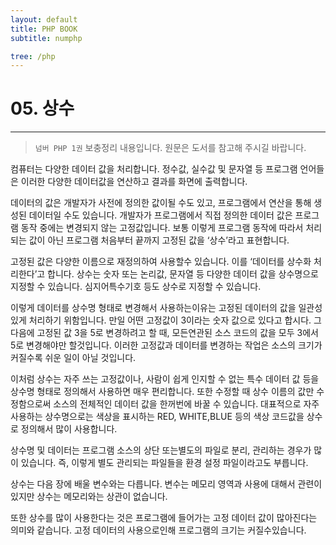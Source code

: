 ```yaml
---
layout: default
title: PHP BOOK
subtitle: numphp

tree: /php
---
```


# 05. 상수
---
> `넘버 PHP 1권` 보충정리 내용입니다. 원문은 도서를 참고해 주시길 바랍니다. 

컴퓨터는 다양한 데이터 값을 처리합니다. 정수값, 실수값 및 문자열 등 프로그램 언어들은 이러한 다양한 데이터값을 연산하고 결과를 화면에 출력합니다. 

데이터의 값은 개발자가 사전에 정의한 값이될 수도 있고, 프로그램에서 연산을 통해 생성된 데이터일 수도 있습니다. 개발자가 프로그램에서 직접 정의한 데이터 값은 프로그램 동작 중에는 변경되지 않는 고정값입니다. 보통 이렇게 프로그램 동작에 따라서 처리되는 값이 아닌 프로그램 처음부터 끝까지 고정된 값을 ‘상수’라고 표현합니다. 

고정된 값은 다양한 이름으로 재정의하여 사용할수 있습니다. 이를 ‘데이터를 상수화 처리한다’고 합니다. 상수는 숫자 또는 논리값, 문자열 등 다양한 데이터 값을 상수명으로 지정할 수 있습니다. 심지어특수기호 등도 상수로 지정할 수 있습니다. 

이렇게 데이터를 상수명 형태로 변경해서 사용하는이유는 고정된 데이터의 값을 일관성 있게 처리하기 위함입니다. 만일 어떤 고정값이 3이라는 숫자 값으로 있다고 합시다. 그 다음에 고정된 값 3을 5로 변경하려고 할 때, 모든연관된 소스 코드의 값을 모두 3에서 5로 변경해야만 할것입니다. 이러한 고정값과 데이터를 변경하는 작업은 소스의 크기가 커질수록 쉬운 일이 아닐 것입니다. 

이처럼 상수는 자주 쓰는 고정값이나, 사람이 쉽게 인지할 수 없는 특수 데이터 값 등을 상수명 형태로 정의해서 사용하면 매우 편리합니다. 또한 수정할 때 상수 이름의 값만 수정함으로써 소스의 전체적인 데이터 값을 한꺼번에 바꿀 수 있습니다. 대표적으로 자주 사용하는 상수명으로는 색상을 표시하는 RED, WHITE,BLUE 등의 색상 코드값을 상수로 정의해서 많이 사용합니다. 

상수명 및 데이터는 프로그램 소스의 상단 또는별도의 파일로 분리, 관리하는 경우가 많이 있습니다. 즉, 이렇게 별도 관리되는 파일들을 환경 설정 파일이라고도 부릅니다. 

상수는 다음 장에 배울 변수와는 다릅니다. 변수는 메모리 영역과 사용에 대해서 관련이 있지만 상수는 메모리와는 상관이 없습니다. 

또한 상수를 많이 사용한다는 것은 프로그램에 들어가는 고정 데이터 값이 많아진다는 의미와 같습니다. 고정 데이터의 사용으로인해 프로그램의 크기는 커질수있습니다. 

<br><br>